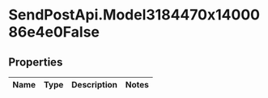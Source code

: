 # SendPostApi.Model3184470x1400086e4e0False

## Properties
Name | Type | Description | Notes
------------ | ------------- | ------------- | -------------


